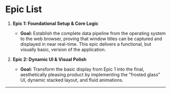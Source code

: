 # **Epic List**

1.  **Epic 1: Foundational Setup & Core Logic**
    * **Goal:** Establish the complete data pipeline from the operating system to the web browser, proving that window titles can be captured and displayed in near real-time. This epic delivers a functional, but visually basic, version of the application.

2.  **Epic 2: Dynamic UI & Visual Polish**
    * **Goal:** Transform the basic display from Epic 1 into the final, aesthetically pleasing product by implementing the "frosted glass" UI, dynamic stacked layout, and fluid animations.

---